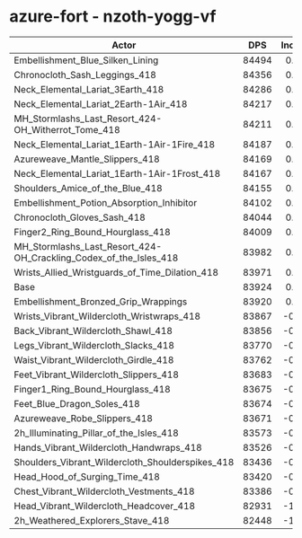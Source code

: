 # azure-fort - nzoth-yogg-vf
| Actor | DPS | Increase |
|---|:---:|:---:|
|Embellishment_Blue_Silken_Lining|84494|0.68%|
|Chronocloth_Sash_Leggings_418|84356|0.51%|
|Neck_Elemental_Lariat_3Earth_418|84286|0.43%|
|Neck_Elemental_Lariat_2Earth-1Air_418|84217|0.35%|
|MH_Stormlashs_Last_Resort_424-OH_Witherrot_Tome_418|84211|0.34%|
|Neck_Elemental_Lariat_1Earth-1Air-1Fire_418|84187|0.31%|
|Azureweave_Mantle_Slippers_418|84169|0.29%|
|Neck_Elemental_Lariat_1Earth-1Air-1Frost_418|84167|0.29%|
|Shoulders_Amice_of_the_Blue_418|84155|0.28%|
|Embellishment_Potion_Absorption_Inhibitor|84102|0.21%|
|Chronocloth_Gloves_Sash_418|84044|0.14%|
|Finger2_Ring_Bound_Hourglass_418|84009|0.10%|
|MH_Stormlashs_Last_Resort_424-OH_Crackling_Codex_of_the_Isles_418|83982|0.07%|
|Wrists_Allied_Wristguards_of_Time_Dilation_418|83971|0.06%|
|Base|83924|0.00%|
|Embellishment_Bronzed_Grip_Wrappings|83920|0.00%|
|Wrists_Vibrant_Wildercloth_Wristwraps_418|83867|-0.07%|
|Back_Vibrant_Wildercloth_Shawl_418|83856|-0.08%|
|Legs_Vibrant_Wildercloth_Slacks_418|83770|-0.18%|
|Waist_Vibrant_Wildercloth_Girdle_418|83762|-0.19%|
|Feet_Vibrant_Wildercloth_Slippers_418|83683|-0.29%|
|Finger1_Ring_Bound_Hourglass_418|83675|-0.30%|
|Feet_Blue_Dragon_Soles_418|83674|-0.30%|
|Azureweave_Robe_Slippers_418|83671|-0.30%|
|2h_Illuminating_Pillar_of_the_Isles_418|83573|-0.42%|
|Hands_Vibrant_Wildercloth_Handwraps_418|83526|-0.47%|
|Shoulders_Vibrant_Wildercloth_Shoulderspikes_418|83436|-0.58%|
|Head_Hood_of_Surging_Time_418|83420|-0.60%|
|Chest_Vibrant_Wildercloth_Vestments_418|83386|-0.64%|
|Head_Vibrant_Wildercloth_Headcover_418|82931|-1.18%|
|2h_Weathered_Explorers_Stave_418|82448|-1.76%|
